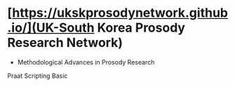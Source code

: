 # [https://ukskprosodynetwork.github.io/](UK-South Korea Prosody Research Network)

- Methodological Advances in Prosody Research

Praat Scripting Basic
